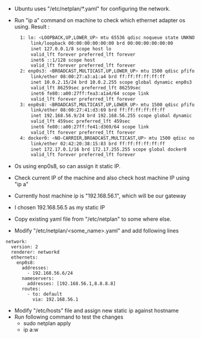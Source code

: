 * Ubuntu uses "/etc/netplan/*.yaml" for configuring the network.
* Run "ip a" command on machine to check which ethernet adapter os using.
  Result :
  
  ```bash
	1: lo: <LOOPBACK,UP,LOWER_UP> mtu 65536 qdisc noqueue state UNKNOWN group default qlen 1000
		link/loopback 00:00:00:00:00:00 brd 00:00:00:00:00:00
		inet 127.0.0.1/8 scope host lo
		valid_lft forever preferred_lft forever
		inet6 ::1/128 scope host 
		valid_lft forever preferred_lft forever
	2: enp0s3: <BROADCAST,MULTICAST,UP,LOWER_UP> mtu 1500 qdisc pfifo_fast state UP group default qlen 1000
		link/ether 08:00:27:a3:a1:a4 brd ff:ff:ff:ff:ff:ff
		inet 10.0.2.15/24 brd 10.0.2.255 scope global dynamic enp0s3
		valid_lft 86259sec preferred_lft 86259sec
		inet6 fe80::a00:27ff:fea3:a1a4/64 scope link 
		valid_lft forever preferred_lft forever
	3: enp0s8: <BROADCAST,MULTICAST,UP,LOWER_UP> mtu 1500 qdisc pfifo_fast state UP group default qlen 1000
		link/ether 08:00:27:41:d3:69 brd ff:ff:ff:ff:ff:ff
		inet 192.168.56.9/24 brd 192.168.56.255 scope global dynamic enp0s8
		valid_lft 459sec preferred_lft 459sec
		inet6 fe80::a00:27ff:fe41:d369/64 scope link 
		valid_lft forever preferred_lft forever
	4: docker0: <NO-CARRIER,BROADCAST,MULTICAST,UP> mtu 1500 qdisc noqueue state DOWN group default 
		link/ether 02:42:20:38:15:83 brd ff:ff:ff:ff:ff:ff
		inet 172.17.0.1/16 brd 172.17.255.255 scope global docker0
		valid_lft forever preferred_lft forever
  ```
* Os using enp0s8, so can assign it static IP.
* Check current IP of the machine and also check host machine IP using "ip a"
* Currently host machine ip is "192.168.56.1", which will be our gateway
* I chosen 192.168.56.5 as my static IP
* Copy existing yaml file from "/etc/netplan" to some where else.
* Modify "/etc/netplan/<some_name>.yaml" and add following lines
```
network:
  version: 2
  renderer: networkd
  ethernets:
    enp0s8:
	  addresses:
	    - 192.168.56.6/24
	  nameservers:
	    addresses: [192.168.56.1,8.8.8.8]
	  routes:
	    - to: default
	      via: 192.168.56.1
```
* Modify "/etc/hosts" file and assign new static ip against hostname
* Run following command to test the changes
	- sudo netplan apply
	- ip a:w
